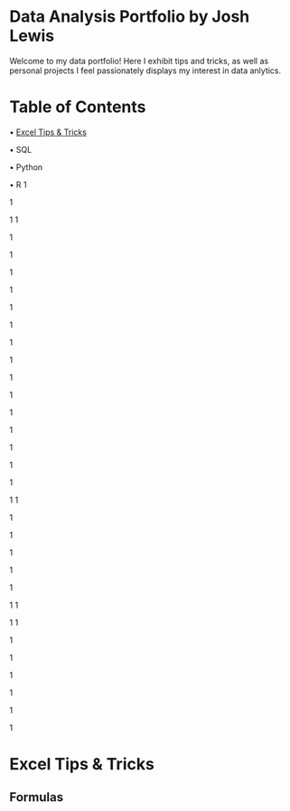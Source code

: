 # **Data Analysis Portfolio by Josh Lewis**
Welcome to my data portfolio! Here I exhibit tips and tricks, as well as personal projects I feel passionately displays my interest in data anlytics.
# **Table of Contents**
• [Excel Tips & Tricks](Excel)

• SQL

• Python

• R
1

1

1
1

1

1

1

1

1


1

1

1

1

1

1

1

1

1

1

1
1

1


1

1

1



1

1
1


1
1


1

1

1

1

1



1

# **Excel Tips & Tricks**

## Formulas


